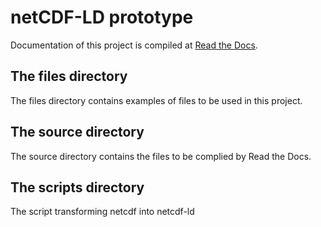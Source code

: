 # netCDF-LD prototype 

Documentation of this project is compiled at [Read the Docs](https://netcdf-ld-prototype.readthedocs.io/en/latest/index.html).

## The files directory

The files directory contains examples of files to be used in this project.

## The source directory

The source directory contains the files to be complied by Read the Docs.

## The scripts directory

The script transforming netcdf into netcdf-ld
